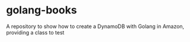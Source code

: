 # golang-books
A repository to show how to create a DynamoDB with Golang in Amazon, providing a class to test
